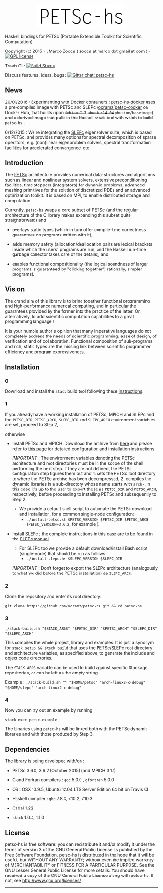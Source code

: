 <p align="center">
  <a href="https://github.com/ocramz/petsc-hs">
    <img src="https://github.com/ocramz/petsc-hs/blob/master/doc/img/logo.jpg" />
  </a>
</p>




Haskell bindings for PETSc (Portable Extensible Toolkit for Scientific Computation)

Copyright (c) 2015 - , Marco Zocca ( zocca at marco dot gmail at com ) - [![GPL license](https://img.shields.io/badge/license-GPL-blue.svg)](https://github.com/ocramz/petsc-hs/blob/master/LICENSE)

Travis CI : [![Build Status](https://travis-ci.org/ocramz/petsc-hs.svg?branch=master)](https://travis-ci.org/ocramz/petsc-hs)

Discuss features, ideas, bugs : [![Gitter chat: petsc-hs](https://badges.gitter.im/Join%20Chat.svg)](https://gitter.im/ocramz/petsc-hs?utm_source=badge&utm_medium=badge&utm_campaign=pr-badge&utm_content=badge)


## News

20/01/2016 : Experimenting with Docker containers : [petsc-hs-docker](https://github.com/ocramz/petsc-hs-docker) uses a pre-compiled image with PETSc and SLEPc  ([ocramz/petsc-docker](https://hub.docker.com/r/ocramz/petsc-docker/) on Docker Hub, that builds upon ~~`debian:7.7`~~ ~~`ubuntu:14.04`~~ `phusion/baseimage`) and a derived image that pulls in the Haskell `stack` tool with which to build `petsc-hs` . 


6/12/2015 : We're integrating the [SLEPc](http://slepc.upv.es/) eigensolver suite, which is based on PETSc, and provides many options for spectral decomposition of sparse operators, e.g. (non)linear eigenproblem solvers, spectral transformation facilities for accelerated convergence, etc. 



## Introduction

The [PETSc](http://www.mcs.anl.gov/petsc/) architecture provides numerical data-structures and algorithms such as linear and nonlinear system solvers, extensive preconditioning facilities, time steppers (integrators) for dynamic problems, advanced meshing primitives for the solution of discretized PDEs and an advanced optimization toolkit. It is based on MPI, to enable distributed storage and computation.

Currently, `petsc-hs` wraps a core subset of PETSc (and the regular architecture of the C library makes expanding this subset quite straightforward) and 

* overlays static types (which in turn offer compile-time correctness guarantees on programs written with it),

* adds memory safety (allocation/deallocation pairs are lexical brackets inside which the users' programs are run, and the Haskell run-time garbage collector takes care of the details), and  

* enables functional compositionality (the logical soundness of larger programs is guaranteed by "clicking together", rationally, simpler programs).
  


## Vision

The grand aim of this library is to bring together functional programming and high-performance numerical computing, and in particular the guarantees provided by the former into the practice of the latter. Or, alternatively, to add scientific computation capabilities to a great programming language !

It is your humble author's opinion that many imperative languages do not completely address the needs of scientific programming: ease of design, of verification and of collaboration. 
Functional composition of sub-programs and rich, static types are the missing link between scientific programmer efficiency and program expressiveness.
 




## Installation


### 0 

Download and install the `stack` build tool following these [instructions](http://docs.haskellstack.org/en/stable/README.html). 

### 1

If you already have a working installation of PETSc, MPICH and SLEPc and the `PETSC_DIR`, `PETSC_ARCH`, `SLEPC_DIR` and `SLEPC_ARCH` environment variables are set, proceed to Step 2,

otherwise

* Install PETSc and MPICH. Download the archive from [here](http://www.mcs.anl.gov/petsc/download/index.html) and please refer to [this page](http://www.mcs.anl.gov/petsc/documentation/installation.html) for detailed configuration and installation instructions.

    _IMPORTANT_ : The environment variables denoting the PETSc architecture and root directories must be in the scope of the shell performing the next step. If they are not defined, the PETSc configuration step figures them out and  1. sets the PETSc root directory to where the PETSc archive has been decompressed, 2. compiles the dynamic libraries in a sub-directory whose name starts with `arch-`. In this case it's up to the user to export these as `PETSC_DIR` and `PETSC_ARCH`, respectively, before proceeding to installing PETSc and subsequently to Step 2.

    * We provide a default shell script to automate the PETSc download and installation, for a common single-node configuration: 
        - `./install-petsc.sh $PETSC_VERSION $PETSC_DIR $PETSC_ARCH` (`PETSC_VERSION=3.6.2`, for example ).



* Install SLEPc ; the complete instructions in this case are to be found in the [SLEPc manual](http://slepc.upv.es/documentation/slepc.pdf). 
    * For SLEPc too we provide a default download/install Bash script (single-node) that should be run as follows:
        - `./install-slepc.hs $SLEPC_VERSION $SLEPC_DIR`

    _IMPORTANT_ : Don't forget to export the SLEPc architecture (analogously to what we did before the PETSc installation) as `SLEPC_ARCH`.


### 2 

Clone the repository and enter its root directory: 

    git clone https://github.com/ocramz/petsc-hs.git && cd petsc-hs


### 3 

    ./stack-build.sh "$STACK_ARGS" "$PETSC_DIR" "$PETSC_ARCH" "$SLEPC_DIR" "$SLEPC_ARCH"

This compiles the whole project, library and examples. 
It is just a synonym for `stack setup && stack build` that uses the PETSc/SLEPc root directory and architecture variables, as specified above, to generate the include and object code directories.

The `STACK_ARGS` variable can be used to build against specific Stackage repositories, or can be left as the empty string.

Example : `./stack-build.sh "" "$HOME/petsc" "arch-linux2-c-debug" "$HOME/slepc" "arch-linux2-c-debug"`


### 4 

Now you can try out an example by running 

    stack exec petsc-example 

The binaries using `petsc-hs` will be linked both with the PETSc dynamic libraries and with those produced by Step 3.



## Dependencies 

The library is being developed with/on :

* PETSc 3.6.0, 3.6.2 (October 2015) (and MPICH 3.1.1)

* C and Fortran compilers : `gcc` 5.0.0 , `gfortran` 5.0.0

* OS : OSX 10.9.5, Ubuntu 12.04 LTS Server Edition 64 bit on Travis CI

* Haskell compiler : `ghc` 7.8.3, 7.10.2, 7.10.3 

* Cabal 1.22

* `stack` 1.0.4, 1.1.0









## License

petsc-hs is free software: you can redistribute it and/or modify it under the
terms of version 3 of the GNU General Public License as published by
the Free Software Foundation.
petsc-hs is distributed in the hope that it will be useful, but WITHOUT ANY
WARRANTY; without even the implied warranty of MERCHANTABILITY or FITNESS
FOR A PARTICULAR PURPOSE. See the GNU Lesser General Public License for
more details.
You should have received a copy of the GNU General Public License
along with petsc-hs. If not, see <http://www.gnu.org/licenses/>.
- - - - - - - - - - - - - - - - - - - - - - - - - - - - - - - - - - - - - -
